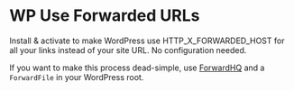 # WP Use Forwarded URLs

Install & activate to make WordPress use HTTP_X_FORWARDED_HOST for all your links
instead of your site URL. No configuration needed.

If you want to make this process dead-simple, use [ForwardHQ](https://fwd.wf) and
a `ForwardFile` in your WordPress root.
